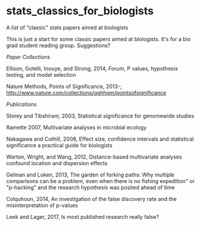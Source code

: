 # stats_classics_for_biologists
A list of "classic" stats papers aimed at biologists

This is just a start for some classic papers aimed at biologists. It's for a bio grad student reading group. Suggestions?

*Paper Collections*

Ellison, Gotelli, Inouye, and Strong, 2014, *Forum*, P values, hypothesis testing, and model selection

Nature Methods, Points of Significance, 2013-; http://www.nature.com/collections/qghhqm/pointsofsignificance

*Publications* 

Storey and Tibshirani, 2003, Statistical significance for genomewide studies

Ramette 2007, Multivariate analyses in microbial ecology

Nakagawa and Cuthill, 2008, Effect size, confidence intervals and statistical significance a practical guide for biologists

Warton, Wright, and Wang, 2012, Distance-based multivariate analyses confound location and dispersion effects

Gelman and Loken, 2013, The garden of forking paths: Why multiple comparisons can be a problem, even when there is no fishing expedition" or "p-hacking" and the research hypothesis was posited ahead of time

Colquhoun, 2014, An investigation of the false discovery rate and the misinterpretation of p-values

Leek and Lager, 2017, Is most published research really false?

